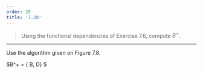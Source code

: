 ```yaml
---
order: 28
title: '7.28'
---
```

> Using the functional dependencies of Exercise 7.6, compute $B^+$. 

--------------------------------

Use the algorithm given on Figure 7.8. 

$B^+ = \{ B, D\} $